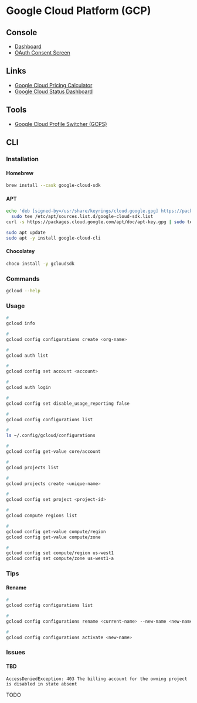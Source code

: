 # Google Cloud Platform (GCP)

<!--
Google Compute Engine (GCE)
-->

<!--
https://app.pluralsight.com/paths/certificate/cloud-architecture-with-google-cloud
https://app.pluralsight.com/library/courses/serverless-data-processing-dataflow-foundations/table-of-contents
https://linkedin.com/learning/google-cloud-platform-gcp-essential-training-for-developers/kicking-off-your-gcp-development
-->

## Console

- [Dashboard](https://console.cloud.google.com/home/dashboard)
- [OAuth Consent Screen](https://console.cloud.google.com/apis/credentials/consent/edit)

## Links

- [Google Cloud Pricing Calculator](https://cloud.google.com/products/calculator)
- [Google Cloud Status Dashboard](https://status.cloud.google.com)

## Tools

- [Google Cloud Profile Switcher (GCPS)](/gcps.md)

## CLI

### Installation

#### Homebrew

```sh
brew install --cask google-cloud-sdk
```

#### APT

```sh
echo 'deb [signed-by=/usr/share/keyrings/cloud.google.gpg] https://packages.cloud.google.com/apt cloud-sdk main' | \
  sudo tee /etc/apt/sources.list.d/google-cloud-sdk.list
curl -s https://packages.cloud.google.com/apt/doc/apt-key.gpg | sudo tee /usr/share/keyrings/cloud.google.gpg

sudo apt update
sudo apt -y install google-cloud-cli
```

<!-- #### YUM

TODO -->

#### Chocolatey

```sh
choco install -y gcloudsdk
```

### Commands

```sh
gcloud --help
```

### Usage

```sh
#
gcloud info

#
gcloud config configurations create <org-name>

#
gcloud auth list

#
gcloud config set account <account>

#
gcloud auth login

#
gcloud config set disable_usage_reporting false

#
gcloud config configurations list

#
ls ~/.config/gcloud/configurations

#
gcloud config get-value core/account

#
gcloud projects list

#
gcloud projects create <unique-name>

#
gcloud config set project <project-id>

#
gcloud compute regions list

#
gcloud config get-value compute/region
gcloud config get-value compute/zone

#
gcloud config set compute/region us-west1
gcloud config set compute/zone us-west1-a
```

<!--
#
gcloud config set run/region <region>

#
gcloud auth configure-docker

#
gcloud beta container clusters create 'model-mgmt' \
  --cluster-version '1.12.8-gke.10' \
  --zone 'us-central1-a' \
  --machine-type 'n1-standard-2' \
  --image-type 'COS' \
  --disk-size '10' \
  --network 'default'

#
gcloud beta container clusters list

#
gcloud beta container clusters delete 'model-mgmt' --zone 'us-central1-a'
-->

### Tips

#### Rename

```sh
#
gcloud config configurations list

#
gcloud config configurations rename <current-name> --new-name <new-name>

#
gcloud config configurations activate <new-name>
```

### Issues

#### TBD

```log
AccessDeniedException: 403 The billing account for the owning project is disabled in state absent
```

TODO
